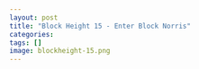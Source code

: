 ```yaml
---
layout: post
title: "Block Height 15 - Enter Block Norris"
categories: 
tags: []
image: blockheight-15.png
---
```


